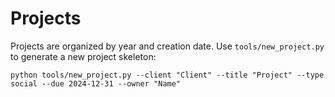 # Projects

Projects are organized by year and creation date. Use `tools/new_project.py` to generate a new project skeleton:

```
python tools/new_project.py --client "Client" --title "Project" --type social --due 2024-12-31 --owner "Name"
```
